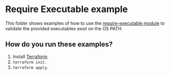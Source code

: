 # Require Executable example

This folder shows examples of how to use the [require-executable module](https://github.com/terraform-modules-krish/terraform-aws-utilities/blob/v0.9.3/modules/require-executable) to validate the
provided executables exist on the OS PATH.




## How do you run these examples?

1. Install [Terraform](https://www.terraform.io/).
1. `terraform init`.
1. `terraform apply`.
